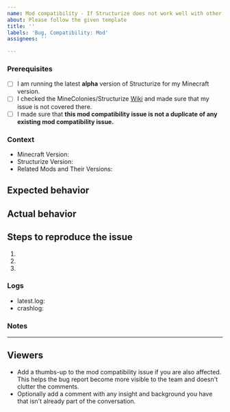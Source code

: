 ```yaml
---
name: Mod compatibility - If Structurize does not work well with other mods
about: Please follow the given template
title: ''
labels: 'Bug, Compatibility: Mod'
assignees: ''

---
```


<!-- PLEASE DO NOT DELETE TOPICS AS YOUR ISSUE WILL GET CLOSED -->
### Prerequisites <!-- replace "space" with "x" for ticking the boxes -->

- [ ] I am running the latest **alpha** version of Structurize for my Minecraft version.
- [ ] I checked the MineColonies/Structurize [Wiki](https://wiki.minecolonies.ldtteam.com/) and made sure that my issue is not covered there.
- [ ] I made sure that **this mod compatibility issue is not a duplicate of any existing mod compatibility issue.**

### Context <!-- Exact version, eg: 0.9.126-ALPHA or 0.9.2-RELEASE, please don't just give the Minecraft version you're playing.-->

- Minecraft Version:
- Structurize Version:
- Related Mods and Their Versions:

## Expected behavior
<!-- What would you expect to see if this feature was working as intended? -->

## Actual behavior
<!-- What actually happens when this feature is used in it's current state?
Try to give as much detail as possible here to help us properly understand the issue. -->

<!-- If you have any videos, images or logs relating to this issue, please post them here also. -->

## Steps to reproduce the issue

<!-- What should we do to make this issue show up in our own game?
     Try to give as much detail as possible here too so it's easier for us to reproduce this issue. -->

1. <!-- Do this -->
2. <!-- And then this -->
3. <!-- So that this happens -->

### Logs

<!-- Add your latest.log and crashlog (if you got one) to https://gist.github.com/ and put the link below. Those are often important in figuring out where issues are. -->

- latest.log: <!-- USE GIST DON'T DIRECT UPLOAD PLEASE -->
- crashlog: <!-- USE GIST DON'T DIRECT UPLOAD PLEASE -->

### Notes
<!-- Add any other context about the problem here. -->

---
## Viewers

* Add a thumbs-up to the mod compatibility issue if you are also affected. This helps the bug report become more visible to the team and doesn't clutter the comments.
* Optionally add a comment with any insight and background you have that isn't already part of the conversation.
